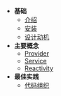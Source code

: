- **基础**
  - [介绍](/guide/base/introduction.md)
  - [安装](/guide/base/installation.md)
  - [设计动机](/guide/base/motivation.md)
  <!-- - [快速开始]() -->
- **主要概念**
  - [Provider](/guide/concepts/provider.md)
  - [Service](/guide/concepts/service.md)
  - [Reactivity](/guide/concepts/reactivity.md)
- **最佳实践**
  - [代码组织](/guide/tips&tricks/code.md)